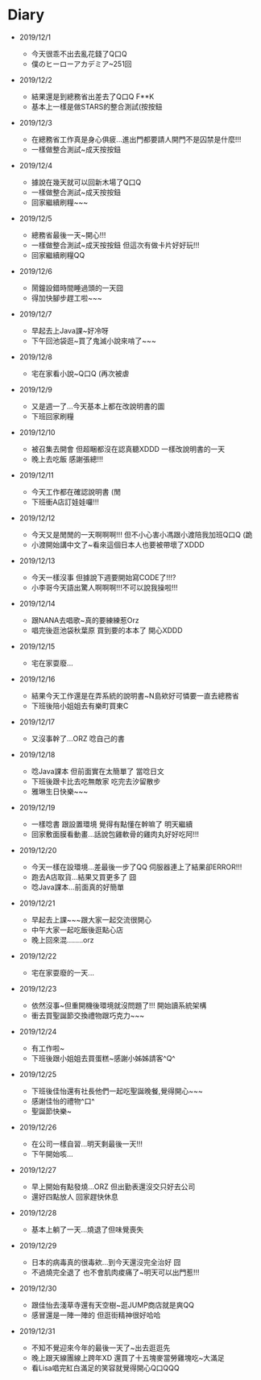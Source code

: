 # Diary

* 2019/12/1
  * 今天很乖不出去亂花錢了Q口Q
  * 僕のヒーローアカデミア~251回 

* 2019/12/2
  * 結果還是到總務省出差去了Q口Q F**K
  * 基本上一樣是做STARS的整合測試(按按鈕
  
* 2019/12/3
  * 在總務省工作真是身心俱疲...進出門都要請人開門不是囚禁是什麼!!!
  * 一樣做整合測試~成天按按鈕
  
* 2019/12/4
  * 據說在幾天就可以回新木場了Q口Q
  * 一樣做整合測試~成天按按鈕
  * 回家繼續刷糧~~~
  
* 2019/12/5
  * 總務省最後一天~開心!!!
  * 一樣做整合測試~成天按按鈕 但這次有做卡片好好玩!!!
  * 回家繼續刷糧QQ
  
* 2019/12/6
  * 鬧鐘設錯時間睡過頭的一天囧
  * 得加快腳步趕工啦~~~
  
* 2019/12/7
  * 早起去上Java課~好冷呀
  * 下午回池袋逛~買了鬼滅小說來啃了~~~
  
* 2019/12/8
  * 宅在家看小說~Q口Q (再次被虐
  
* 2019/12/9
  * 又是週一了...今天基本上都在改說明書的圖
  * 下班回家刷糧
  
* 2019/12/10
  * 被召集去開會 但超睏都沒在認真聽XDDD 一樣改說明書的一天
  * 晚上去吃飯 感謝張總!!!
  
* 2019/12/11
  * 今天工作都在確認說明書 (閒
  * 下班衝A店訂娃娃囉!!!
  
* 2019/12/12
  * 今天又是閒閒的一天啊啊啊!!! 但不小心害小馮跟小渡陪我加班Q口Q (跪
  * 小渡開始講中文了~看來這個日本人也要被帶壞了XDDD

* 2019/12/13
  * 今天一樣沒事 但據說下週要開始寫CODE了!!!?
  * 小李哥今天語出驚人啊啊啊!!!不可以說我操啦!!!
  
* 2019/12/14
  * 跟NANA去唱歌~真的要練練惹Orz
  * 唱完後逛池袋秋葉原 買到要的本本了 開心XDDD
  
* 2019/12/15
  * 宅在家耍廢...
  
* 2019/12/16
  * 結果今天工作還是在弄系統的說明書~N島欸好可憐要一直去總務省
  * 下班後陪小姐姐去有樂町買東C
  
* 2019/12/17
  * 又沒事幹了...ORZ 唸自己的書
  
* 2019/12/18
  * 唸Java課本 但前面實在太簡單了 當唸日文
  * 下班後跟卡比去吃無敵家 吃完去汐留散步
  * 雅琳生日快樂~~~
  
* 2019/12/19
  * 一樣唸書 跟設置環境 覺得有點懂在幹嘛了 明天繼續
  * 回家敷面膜看動畫...話說包雞軟骨的雞肉丸好好吃阿!!!
  
* 2019/12/20
  * 今天一樣在設環境...差最後一步了QQ 伺服器連上了結果卻ERROR!!!
  * 跑去A店取貨...結果又買更多了 囧
  * 唸Java課本...前面真的好簡單
  
* 2019/12/21
  * 早起去上課~~~跟大家一起交流很開心
  * 中午大家一起吃飯後逛點心店
  * 晚上回來混........orz
  
* 2019/12/22
  * 宅在家耍廢的一天...
  
* 2019/12/23
  * 依然沒事~但重開機後環境就沒問題了!!! 開始讀系統架構
  * 衝去買聖誕節交換禮物跟巧克力~~~
  
* 2019/12/24
  * 有工作啦~
  * 下班後跟小姐姐去買蛋糕~感謝小姊姊請客^Q^
  
* 2019/12/25
  * 下班後佳怡還有社長他們一起吃聖誕晚餐,覺得開心~~~
  * 感謝佳怡的禮物^口^
  * 聖誕節快樂~
  
* 2019/12/26
  * 在公司一樣自習...明天剩最後一天!!!
  * 下午開始咳...
  
* 2019/12/27
  * 早上開始有點發燒...ORZ 但出勤表還沒交只好去公司
  * 還好四點放人 回家趕快休息
  
* 2019/12/28
  * 基本上躺了一天...燒退了但味覺喪失
  
* 2019/12/29
  * 日本的病毒真的很毒欸...到今天還沒完全治好 囧
  * 不過燒完全退了 也不會肌肉痠痛了~明天可以出門惹!!!
  
* 2019/12/30
  * 跟佳怡去淺草寺還有天空樹~逛JUMP商店就是爽QQ
  * 感冒還是一陣一陣的 但逛街精神很好哈哈
  
* 2019/12/31
  * 不知不覺迎來今年的最後一天了~出去逛逛先
  * 晚上跟天線團線上跨年XD 還買了十五塊麥當勞雞塊吃~大滿足
  * 看Lisa唱完紅白滿足的笑容就覺得開心Q口QQQ
  
  